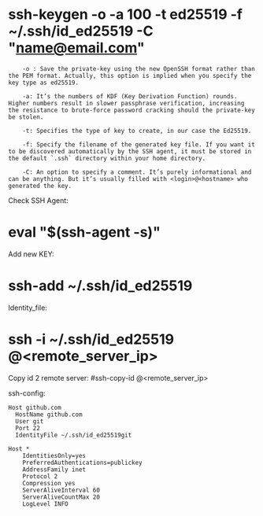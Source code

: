 # ssh-keygen -o -a 100 -t ed25519 -f ~/.ssh/id_ed25519 -C "name@email.com"

```
    -o : Save the private-key using the new OpenSSH format rather than the PEM format. Actually, this option is implied when you specify the key type as ed25519.

    -a: It’s the numbers of KDF (Key Derivation Function) rounds. Higher numbers result in slower passphrase verification, increasing the resistance to brute-force password cracking should the private-key be stolen.

    -t: Specifies the type of key to create, in our case the Ed25519.

    -f: Specify the filename of the generated key file. If you want it to be discovered automatically by the SSH agent, it must be stored in the default `.ssh` directory within your home directory.

    -C: An option to specify a comment. It’s purely informational and can be anything. But it’s usually filled with <login>@<hostname> who generated the key.
```

Check SSH Agent:
# eval "$(ssh-agent -s)"

Add new KEY:
# ssh-add ~/.ssh/id_ed25519

Identity_file:
# ssh -i ~/.ssh/id_ed25519 <username>@<remote_server_ip>

Copy id 2 remote server:
#ssh-copy-id <username>@<remote_server_ip>

ssh-config:
```
Host github.com
  HostName github.com
  User git
  Port 22
  IdentityFile ~/.ssh/id_ed25519git

Host *
	IdentitiesOnly=yes
	PreferredAuthentications=publickey
	AddressFamily inet
	Protocol 2
	Compression yes
	ServerAliveInterval 60
	ServerAliveCountMax 20
	LogLevel INFO
  
```
